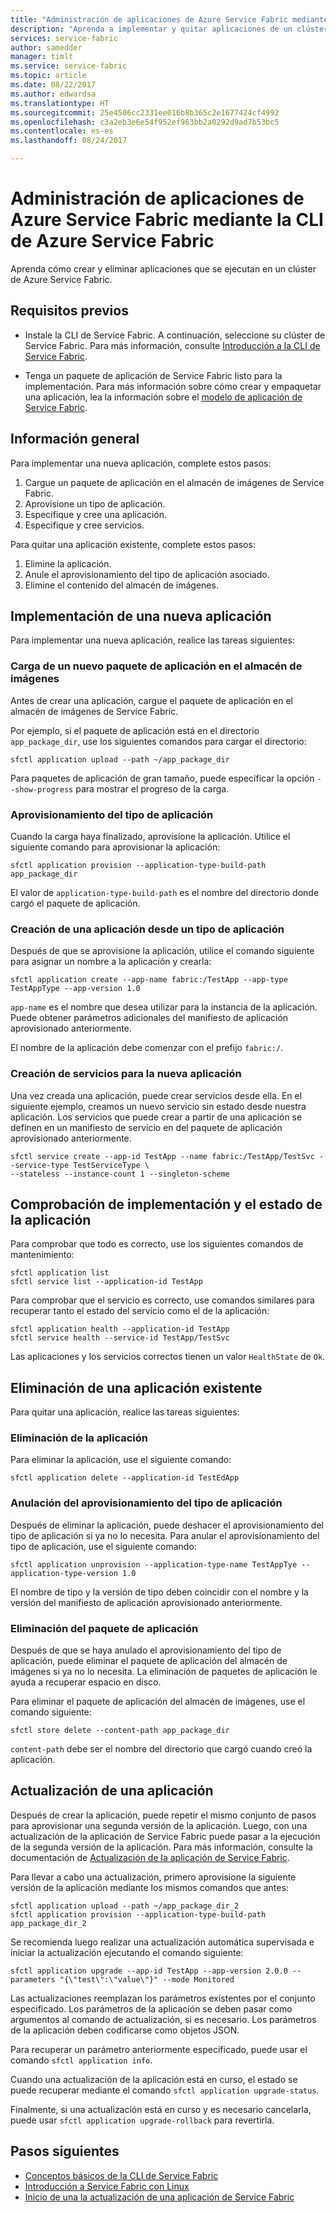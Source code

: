 ```yaml
---
title: "Administración de aplicaciones de Azure Service Fabric mediante la CLI de Azure Service Fabric"
description: "Aprenda a implementar y quitar aplicaciones de un clúster de Azure Service Fabric mediante la CLI de Azure Service Fabric."
services: service-fabric
author: samedder
manager: timlt
ms.service: service-fabric
ms.topic: article
ms.date: 08/22/2017
ms.author: edwardsa
ms.translationtype: HT
ms.sourcegitcommit: 25e4506cc2331ee016b8b365c2e1677424cf4992
ms.openlocfilehash: c3a2eb3e6e54f952ef963bb2a0292d9ad7b53bc5
ms.contentlocale: es-es
ms.lasthandoff: 08/24/2017

---
```

# <a name="manage-an-azure-service-fabric-application-by-using-azure-service-fabric-cli"></a>Administración de aplicaciones de Azure Service Fabric mediante la CLI de Azure Service Fabric

Aprenda cómo crear y eliminar aplicaciones que se ejecutan en un clúster de Azure Service Fabric.

## <a name="prerequisites"></a>Requisitos previos

* Instale la CLI de Service Fabric. A continuación, seleccione su clúster de Service Fabric. Para más información, consulte [Introducción a la CLI de Service Fabric](service-fabric-cli.md).

* Tenga un paquete de aplicación de Service Fabric listo para la implementación. Para más información sobre cómo crear y empaquetar una aplicación, lea la información sobre el [modelo de aplicación de Service Fabric](service-fabric-application-model.md).

## <a name="overview"></a>Información general

Para implementar una nueva aplicación, complete estos pasos:

1. Cargue un paquete de aplicación en el almacén de imágenes de Service Fabric.
2. Aprovisione un tipo de aplicación.
3. Especifique y cree una aplicación.
4. Especifique y cree servicios.

Para quitar una aplicación existente, complete estos pasos:

1. Elimine la aplicación.
2. Anule el aprovisionamiento del tipo de aplicación asociado.
3. Elimine el contenido del almacén de imágenes.

## <a name="deploy-a-new-application"></a>Implementación de una nueva aplicación

Para implementar una nueva aplicación, realice las tareas siguientes:

### <a name="upload-a-new-application-package-to-the-image-store"></a>Carga de un nuevo paquete de aplicación en el almacén de imágenes

Antes de crear una aplicación, cargue el paquete de aplicación en el almacén de imágenes de Service Fabric.

Por ejemplo, si el paquete de aplicación está en el directorio `app_package_dir`, use los siguientes comandos para cargar el directorio:

```azurecli
sfctl application upload --path ~/app_package_dir
```

Para paquetes de aplicación de gran tamaño, puede especificar la opción `--show-progress` para mostrar el progreso de la carga.

### <a name="provision-the-application-type"></a>Aprovisionamiento del tipo de aplicación

Cuando la carga haya finalizado, aprovisione la aplicación. Utilice el siguiente comando para aprovisionar la aplicación:

```azurecli
sfctl application provision --application-type-build-path app_package_dir
```

El valor de `application-type-build-path` es el nombre del directorio donde cargó el paquete de aplicación.

### <a name="create-an-application-from-an-application-type"></a>Creación de una aplicación desde un tipo de aplicación

Después de que se aprovisione la aplicación, utilice el comando siguiente para asignar un nombre a la aplicación y crearla:

```azurecli
sfctl application create --app-name fabric:/TestApp --app-type TestAppType --app-version 1.0
```

`app-name` es el nombre que desea utilizar para la instancia de la aplicación. Puede obtener parámetros adicionales del manifiesto de aplicación aprovisionado anteriormente.

El nombre de la aplicación debe comenzar con el prefijo `fabric:/`.

### <a name="create-services-for-the-new-application"></a>Creación de servicios para la nueva aplicación

Una vez creada una aplicación, puede crear servicios desde ella. En el siguiente ejemplo, creamos un nuevo servicio sin estado desde nuestra aplicación. Los servicios que puede crear a partir de una aplicación se definen en un manifiesto de servicio en del paquete de aplicación aprovisionado anteriormente.

```azurecli
sfctl service create --app-id TestApp --name fabric:/TestApp/TestSvc --service-type TestServiceType \
--stateless --instance-count 1 --singleton-scheme
```

## <a name="verify-application-deployment-and-health"></a>Comprobación de implementación y el estado de la aplicación

Para comprobar que todo es correcto, use los siguientes comandos de mantenimiento:

```azurecli
sfctl application list
sfctl service list --application-id TestApp
```

Para comprobar que el servicio es correcto, use comandos similares para recuperar tanto el estado del servicio como el de la aplicación:

```azurecli
sfctl application health --application-id TestApp
sfctl service health --service-id TestApp/TestSvc
```

Las aplicaciones y los servicios correctos tienen un valor `HealthState` de `Ok`.

## <a name="remove-an-existing-application"></a>Eliminación de una aplicación existente

Para quitar una aplicación, realice las tareas siguientes:

### <a name="delete-the-application"></a>Eliminación de la aplicación

Para eliminar la aplicación, use el siguiente comando:

```azurecli
sfctl application delete --application-id TestEdApp
```

### <a name="unprovision-the-application-type"></a>Anulación del aprovisionamiento del tipo de aplicación

Después de eliminar la aplicación, puede deshacer el aprovisionamiento del tipo de aplicación si ya no lo necesita. Para anular el aprovisionamiento del tipo de aplicación, use el siguiente comando:

```azurecli
sfctl application unprovision --application-type-name TestAppTye --application-type-version 1.0
```

El nombre de tipo y la versión de tipo deben coincidir con el nombre y la versión del manifiesto de aplicación aprovisionado anteriormente.

### <a name="delete-the-application-package"></a>Eliminación del paquete de aplicación

Después de que se haya anulado el aprovisionamiento del tipo de aplicación, puede eliminar el paquete de aplicación del almacén de imágenes si ya no lo necesita. La eliminación de paquetes de aplicación le ayuda a recuperar espacio en disco. 

Para eliminar el paquete de aplicación del almacén de imágenes, use el comando siguiente:

```azurecli
sfctl store delete --content-path app_package_dir
```

`content-path` debe ser el nombre del directorio que cargó cuando creó la aplicación.

## <a name="upgrade-application"></a>Actualización de una aplicación

Después de crear la aplicación, puede repetir el mismo conjunto de pasos para aprovisionar una segunda versión de la aplicación. Luego, con una actualización de la aplicación de Service Fabric puede pasar a la ejecución de la segunda versión de la aplicación. Para más información, consulte la documentación de [Actualización de la aplicación de Service Fabric](service-fabric-application-upgrade.md).

Para llevar a cabo una actualización, primero aprovisione la siguiente versión de la aplicación mediante los mismos comandos que antes:

```azurecli
sfctl application upload --path ~/app_package_dir_2
sfctl application provision --application-type-build-path app_package_dir_2
```

Se recomienda luego realizar una actualización automática supervisada e iniciar la actualización ejecutando el comando siguiente:

```azurecli
sfctl application upgrade --app-id TestApp --app-version 2.0.0 --parameters "{\"test\":\"value\"}" --mode Monitored
```

Las actualizaciones reemplazan los parámetros existentes por el conjunto especificado. Los parámetros de la aplicación se deben pasar como argumentos al comando de actualización, si es necesario. Los parámetros de la aplicación deben codificarse como objetos JSON.

Para recuperar un parámetro anteriormente especificado, puede usar el comando `sfctl application info`.

Cuando una actualización de la aplicación está en curso, el estado se puede recuperar mediante el comando `sfctl application upgrade-status`.

Finalmente, si una actualización está en curso y es necesario cancelarla, puede usar `sfctl application upgrade-rollback` para revertirla.

## <a name="next-steps"></a>Pasos siguientes

* [Conceptos básicos de la CLI de Service Fabric](service-fabric-cli.md)
* [Introducción a Service Fabric con Linux](service-fabric-get-started-linux.md)
* [Inicio de una la actualización de una aplicación de Service Fabric](service-fabric-application-upgrade.md)

